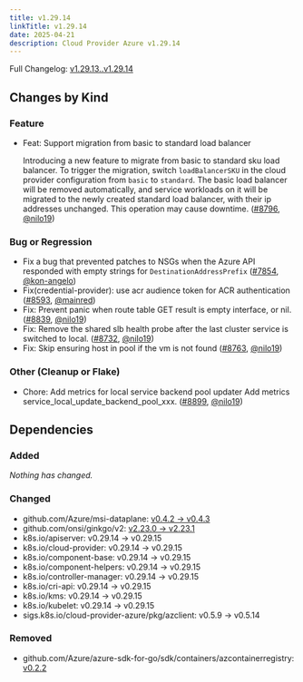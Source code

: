 ```yaml
---
title: v1.29.14
linkTitle: v1.29.14
date: 2025-04-21
description: Cloud Provider Azure v1.29.14
---
```


Full Changelog: [v1.29.13..v1.29.14](https://github.com/kubernetes-sigs/cloud-provider-azure/compare/v1.29.13...v1.29.14)

## Changes by Kind

### Feature

- Feat: Support migration from basic to standard load balancer
  
  Introducing a new feature to migrate from basic to standard sku load balancer. To trigger the migration, switch `loadBalancerSKU` in the cloud provider configuration from `basic` to `standard`. The basic load balancer will be removed automatically, and service workloads on it will be migrated to the newly created standard load balancer, with their ip addresses unchanged. This operation may cause downtime. ([#8796](https://github.com/kubernetes-sigs/cloud-provider-azure/pull/8796), [@nilo19](https://github.com/nilo19))

### Bug or Regression

- Fix a bug that prevented patches to NSGs when the Azure API responded with empty strings for `DestinationAddressPrefix` ([#7854](https://github.com/kubernetes-sigs/cloud-provider-azure/pull/7854), [@kon-angelo](https://github.com/kon-angelo))
- Fix(credential-provider): use acr audience token for ACR authentication ([#8593](https://github.com/kubernetes-sigs/cloud-provider-azure/pull/8593), [@mainred](https://github.com/mainred))
- Fix: Prevent panic when route table GET result is empty interface, or nil. ([#8839](https://github.com/kubernetes-sigs/cloud-provider-azure/pull/8839), [@nilo19](https://github.com/nilo19))
- Fix: Remove the shared slb health probe after the last cluster service is switched to local. ([#8732](https://github.com/kubernetes-sigs/cloud-provider-azure/pull/8732), [@nilo19](https://github.com/nilo19))
- Fix: Skip ensuring host in pool if the vm is not found ([#8763](https://github.com/kubernetes-sigs/cloud-provider-azure/pull/8763), [@nilo19](https://github.com/nilo19))

### Other (Cleanup or Flake)

- Chore: Add metrics for local service backend pool updater
  Add metrics service_local_update_backend_pool_xxx. ([#8899](https://github.com/kubernetes-sigs/cloud-provider-azure/pull/8899), [@nilo19](https://github.com/nilo19))

## Dependencies

### Added
_Nothing has changed._

### Changed
- github.com/Azure/msi-dataplane: [v0.4.2 → v0.4.3](https://github.com/Azure/msi-dataplane/compare/v0.4.2...v0.4.3)
- github.com/onsi/ginkgo/v2: [v2.23.0 → v2.23.1](https://github.com/onsi/ginkgo/compare/v2.23.0...v2.23.1)
- k8s.io/apiserver: v0.29.14 → v0.29.15
- k8s.io/cloud-provider: v0.29.14 → v0.29.15
- k8s.io/component-base: v0.29.14 → v0.29.15
- k8s.io/component-helpers: v0.29.14 → v0.29.15
- k8s.io/controller-manager: v0.29.14 → v0.29.15
- k8s.io/cri-api: v0.29.14 → v0.29.15
- k8s.io/kms: v0.29.14 → v0.29.15
- k8s.io/kubelet: v0.29.14 → v0.29.15
- sigs.k8s.io/cloud-provider-azure/pkg/azclient: v0.5.9 → v0.5.14

### Removed
- github.com/Azure/azure-sdk-for-go/sdk/containers/azcontainerregistry: [v0.2.2](https://github.com/Azure/azure-sdk-for-go/tree/sdk/containers/azcontainerregistry/v0.2.2)

